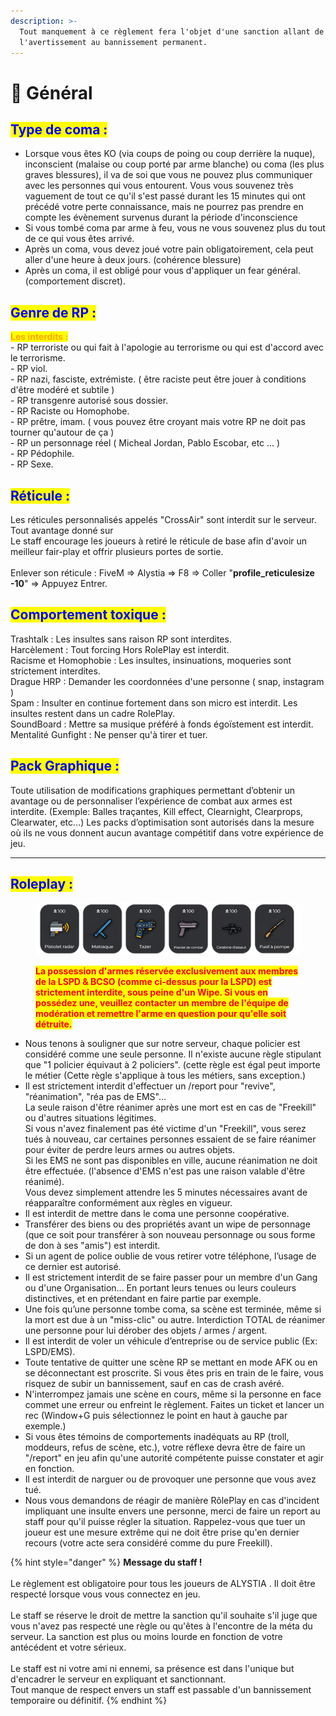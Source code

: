```yaml
---
description: >-
  Tout manquement à ce règlement fera l'objet d'une sanction allant de
  l'avertissement au bannissement permanent.
---
```


# 📕 Général

## <mark style="color:blue;">**Type de coma :**</mark>

* Lorsque vous êtes KO (via coups de poing ou coup derrière la nuque), inconscient (malaise ou coup porté par arme blanche) ou coma (les plus graves blessures), il va de soi que vous ne pouvez plus communiquer avec les personnes qui vous entourent. Vous vous souvenez très vaguement de tout ce qu'il s'est passé durant les 15 minutes qui ont précédé votre perte connaissance, mais ne pourrez pas prendre en compte les évènement survenus durant la période d'inconscience
* Si vous tombé coma par arme à feu, vous ne vous souvenez plus du tout de ce qui vous êtes arrivé.
* &#x20;Après un coma, vous devez joué votre pain obligatoirement, cela peut aller d'une heure à deux jours. (cohérence blessure)
* Après un coma, il est obligé pour vous d'appliquer un fear général. (comportement discret).

## <mark style="color:blue;">**Genre de RP :**</mark>

<mark style="color:orange;">**Les interdits :**</mark>\
\- RP terroriste ou qui fait à l'apologie au terrorisme ou qui est d'accord avec le terrorisme.\
\- RP viol.\
\- RP nazi, fasciste, extrémiste. ( être raciste peut être jouer à conditions d'être modéré et subtile )\
\- RP transgenre autorisé sous dossier.\
\- RP Raciste ou Homophobe.\
\- RP prêtre, imam. ( vous pouvez être croyant mais votre RP ne doit pas tourner qu'autour de ça )\
\- RP un personnage réel ( Micheal Jordan, Pablo Escobar, etc ... )\
\- RP Pédophile.\
\- RP Sexe.\
&#x20;                                                                &#x20;

## <mark style="color:blue;">**Réticule :**</mark>

Les réticules personnalisés appelés "CrossAir" sont interdit sur le serveur. Tout avantage donné sur\
Le staff encourage les joueurs à retiré le réticule de base afin d'avoir un meilleur fair-play et offrir plusieurs portes de sortie.\
\
Enlever son réticule : FiveM => Alystia => F8 => Coller "**profile\_reticulesize -10**" => Appuyez Entrer.&#x20;

## <mark style="color:blue;">**Comportement toxique :**</mark>

Trashtalk : Les insultes sans raison RP sont interdites.\
Harcèlement : Tout forcing Hors RolePlay est interdit. \
Racisme et Homophobie : Les insultes, insinuations, moqueries sont strictement interdites.\
Drague HRP : Demander les coordonnées d'une personne ( snap, instagram )\
Spam :  Insulter en continue fortement dans son micro est interdit. Les insultes restent dans un cadre RolePlay.\
SoundBoard : Mettre sa musique préféré à fonds égoïstement est interdit.\
Mentalité Gunfight : Ne penser qu'à tirer et tuer.

## <mark style="color:blue;">Pack Graphique :</mark>

Toute utilisation de modifications graphiques permettant d’obtenir un avantage ou de personnaliser l’expérience de combat aux armes est interdite. (Exemple: Balles traçantes, Kill effect, Clearnight, Clearprops, Clearwater, etc…) Les packs d’optimisation sont autorisés dans la mesure où ils ne vous donnent aucun avantage compétitif dans votre expérience de jeu.



***

## <mark style="color:blue;">Roleplay :</mark>

<figure><img src=".gitbook/assets/armes interditesV2.png" alt=""><figcaption><p><mark style="color:red;"><strong>La possession d'armes réservée exclusivement aux membres de la LSPD &#x26; BCSO (comme ci-dessus pour la LSPD) est strictement interdite, sous peine d'un Wipe. Si vous en possédez une, veuillez contacter un membre de l'équipe de modération et remettre l'arme en question pour qu'elle soit détruite.</strong></mark></p></figcaption></figure>

* Nous tenons à souligner que sur notre serveur, chaque policier est considéré comme une seule personne. Il n'existe aucune règle stipulant que "1 policier équivaut à 2 policiers". (cette règle est égal peut importe le métier (Cette règle s'applique à tous les métiers, sans exception.)
* Il est strictement interdit d'effectuer un /report pour "revive", "réanimation", "réa pas de EMS"...\
  La seule raison d'être réanimer après une mort est en cas de "Freekill" ou d'autres situations légitimes. \
  Si vous n'avez finalement pas été victime d'un "Freekill",  vous serez tués à nouveau, car certaines personnes essaient de se faire réanimer pour éviter de perdre leurs armes ou autres objets. ﻿ \
  Si les EMS ne sont pas disponibles en ville, aucune réanimation ne doit être effectuée. (l'absence d'EMS n'est pas une raison valable d'être réanimé).\
  Vous devez simplement attendre les 5 minutes nécessaires avant de réapparaître conformément aux règles en vigueur.
* Il est interdit de mettre dans le coma une personne coopérative.
* Transférer des biens ou des propriétés avant un wipe de personnage (que ce soit pour transférer à son nouveau personnage ou sous forme de don à ses "amis") est interdit.
* Si un agent de police oublie de vous retirer votre téléphone, l’usage de ce dernier est autorisé.
* Il est strictement interdit de se faire passer pour un membre d'un Gang ou d'une Organisation... En portant leurs tenues ou leurs couleurs distinctives, et en prétendant en faire partie par exemple.
* Une fois qu’une personne tombe coma, sa scène est terminée, même si la mort est due à un "miss-clic" ou autre. Interdiction TOTAL de réanimer une personne pour lui dérober des objets / armes / argent.
* Il est interdit de voler un véhicule d’entreprise ou de service public (Ex: LSPD/EMS).
* Toute tentative de quitter une scène RP se mettant en mode AFK ou en se déconnectant est proscrite. Si vous êtes pris en train de le faire, vous risquez de subir un bannissement, sauf en cas de crash avéré.
* N'interrompez jamais une scène en cours, même si la personne en face commet une erreur ou enfreint le règlement. Faites un ticket et lancer un rec (Window+G puis sélectionnez le point en haut à gauche par exemple.)
* Si vous êtes témoins de comportements inadéquats au RP (troll, moddeurs, refus de scène, etc.), votre réflexe devra être de faire un "/report" en jeu afin qu'une autorité compétente puisse constater et agir en fonction.
* Il est interdit de narguer ou de provoquer une personne que vous avez tué.
* Nous vous demandons de réagir de manière RôlePlay en cas d'incident impliquant une insulte envers une personne, merci de faire un report au staff pour qu'il puisse régler la situation. Rappelez-vous que tuer un joueur est une mesure extrême qui ne doit être prise qu'en dernier recours (votre acte sera considéré comme du pure Freekill).



{% hint style="danger" %}
**Message du staff !**\
\
Le règlement est obligatoire pour tous les joueurs de ALYSTIA . Il doit être respecté lorsque vous vous connectez en jeu.\
\
Le staff se réserve le droit de mettre la sanction qu'il souhaite s'il juge que vous n'avez pas respecté une règle ou qu'êtes à l'encontre de la méta du serveur. La sanction est plus ou moins lourde en fonction de votre antécédent et votre sérieux.\
\
Le staff est ni votre ami ni ennemi, sa présence est dans l'unique but d'encadrer le serveur en expliquant et sanctionnant.\
Tout manque de respect envers un staff est passable d'un bannissement temporaire ou définitif.
{% endhint %}

